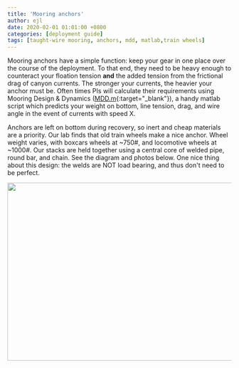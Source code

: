 ```yaml
---
title: 'Mooring anchors'
author: ejl
date: 2020-02-01 01:01:00 +0800
categories: [deployment guide]
tags: [taught-wire mooring, anchors, mdd, matlab,train wheels]
---
```

Mooring anchors have a simple function: keep your gear in one place over the course of the deployment. To that end, they need to be heavy enough to counteract your floation tension **and**  the added tension from the frictional drag of canyon currents. The stronger your currents, the heavier your anchor must be. Often times PIs will calculate their requirements using Mooring Design & Dynamics ([MDD.m](https://www.mathworks.com/matlabcentral/fileexchange/1629-mooring-design-and-dynamics){:target="\_blank"}), a handy matlab script which predicts your weight on bottom, line tension, drag, and wire angle in the event of currents with speed X.

Anchors are left on bottom during recovery, so inert and cheap materials are a priority. Our lab finds that old train wheels make a nice anchor. Wheel weight varies, with boxcars wheels at ~750#, and locomotive wheels at ~1000#. Our stacks are held together using a central core of welded pipe, round bar, and chain. See the diagram and photos below. One nice thing about this design: the welds are NOT load bearing, and thus don't need to be perfect.

<img src="https://raw.githubusercontent.com/evan-lahr/evan-lahr.github.io/main/assets/mooringanchor.png" style="height: 400px; width:600px;"/>